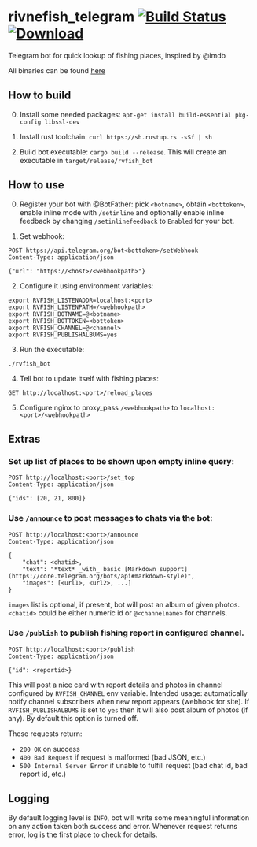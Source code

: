 # rivnefish_telegram [![Build Status](https://travis-ci.org/rivnefish/rivnefish_telegram.svg?branch=master)](https://travis-ci.org/rivnefish/rivnefish_telegram) [![Download](https://api.bintray.com/packages/chyvonomys/rivnefish_telegram/rvfish_bot/images/download.svg) ](https://bintray.com/chyvonomys/rivnefish_telegram/rvfish_bot/_latestVersion)
Telegram bot for quick lookup of fishing places, inspired by @imdb

All binaries can be found [here](https://bintray.com/chyvonomys/rivnefish_telegram/rvfish_bot)

## How to build

0. Install some needed packages: `apt-get install build-essential pkg-config libssl-dev`

1. Install rust toolchain: `curl https://sh.rustup.rs -sSf | sh`

2. Build bot executable: `cargo build --release`. This will create an executable in `target/release/rvfish_bot`

## How to use

0. Register your bot with @BotFather: pick `<botname>`, obtain `<bottoken>`, enable inline mode with `/setinline` and optionally enable inline feedback by changing `/setinlinefeedback` to `Enabled` for your bot.

1. Set webhook:
  ```
  POST https://api.telegram.org/bot<bottoken>/setWebhook
  Content-Type: application/json

  {"url": "https://<host>/<webhookpath>"}
  ```
2. Configure it using environment variables:
  ```
  export RVFISH_LISTENADDR=localhost:<port>
  export RVFISH_LISTENPATH=/<webhookpath>
  export RVFISH_BOTNAME=@<botname>
  export RVFISH_BOTTOKEN=<bottoken>
  export RVFISH_CHANNEL=@<channel>
  export RVFISH_PUBLISHALBUMS=yes
  ```
3. Run the executable:
  ```
  ./rvfish_bot
  ```
4. Tell bot to update itself with fishing places:
  ```
  GET http://localhost:<port>/reload_places
  ```
5. Configure nginx to proxy_pass `/<webhookpath>` to `localhost:<port>/<webhookpath>`

## Extras

### Set up list of places to be shown upon empty inline query:
```
POST http://localhost:<port>/set_top
Content-Type: application/json

{"ids": [20, 21, 800]}
```
### Use `/announce` to post messages to chats via the bot:
```
POST http://localhost:<port>/announce
Content-Type: application/json

{
    "chat": <chatid>,
    "text": "*text* _with_ basic [Markdown support](https://core.telegram.org/bots/api#markdown-style)",
    "images": [<url1>, <url2>, ...]
}
```
   `images` list is optional, if present, bot will post an album of given photos.
   `<chatid>` could be either numeric id or `@<channelname>` for channels.
### Use `/publish` to publish fishing report in configured channel.
```
POST http://localhost:<port>/publish
Content-Type: application/json

{"id": <reportid>}
```
   This will post a nice card with report details and photos in channel configured by `RVFISH_CHANNEL` env variable.
   Intended usage: automatically notify channel subscribers when new report appears (webhook for site).
   If `RVFISH_PUBLISHALBUMS` is set to `yes` then it will also post album of photos (if any). By default this option is turned off.

These requests return:
- `200 OK` on success
- `400 Bad Request` if request is malformed (bad JSON, etc.)
- `500 Internal Server Error` if unable to fulfill request (bad chat id, bad report id, etc.)

## Logging
By default logging level is `INFO`, bot will write some meaningful information on any action taken both success and error.
Whenever request returns error, log is the first place to check for details.
